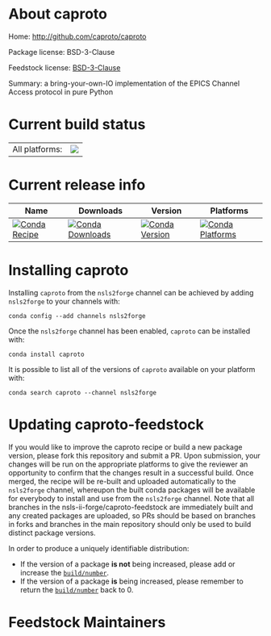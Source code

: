 About caproto
=============

Home: http://github.com/caproto/caproto

Package license: BSD-3-Clause

Feedstock license: [BSD-3-Clause](https://github.com/nsls-ii-forge/caproto-feedstock/blob/master/LICENSE.txt)

Summary: a bring-your-own-IO implementation of the EPICS Channel Access protocol in pure Python

Current build status
====================


<table><tr><td>All platforms:</td>
    <td>
      <a href="https://dev.azure.com/nsls2forge/nsls2forge/_build/latest?definitionId=30&branchName=master">
        <img src="https://dev.azure.com/nsls2forge/nsls2forge/_apis/build/status/caproto-feedstock?branchName=master">
      </a>
    </td>
  </tr>
</table>

Current release info
====================

| Name | Downloads | Version | Platforms |
| --- | --- | --- | --- |
| [![Conda Recipe](https://img.shields.io/badge/recipe-caproto-green.svg)](https://anaconda.org/nsls2forge/caproto) | [![Conda Downloads](https://img.shields.io/conda/dn/nsls2forge/caproto.svg)](https://anaconda.org/nsls2forge/caproto) | [![Conda Version](https://img.shields.io/conda/vn/nsls2forge/caproto.svg)](https://anaconda.org/nsls2forge/caproto) | [![Conda Platforms](https://img.shields.io/conda/pn/nsls2forge/caproto.svg)](https://anaconda.org/nsls2forge/caproto) |

Installing caproto
==================

Installing `caproto` from the `nsls2forge` channel can be achieved by adding `nsls2forge` to your channels with:

```
conda config --add channels nsls2forge
```

Once the `nsls2forge` channel has been enabled, `caproto` can be installed with:

```
conda install caproto
```

It is possible to list all of the versions of `caproto` available on your platform with:

```
conda search caproto --channel nsls2forge
```




Updating caproto-feedstock
==========================

If you would like to improve the caproto recipe or build a new
package version, please fork this repository and submit a PR. Upon submission,
your changes will be run on the appropriate platforms to give the reviewer an
opportunity to confirm that the changes result in a successful build. Once
merged, the recipe will be re-built and uploaded automatically to the
`nsls2forge` channel, whereupon the built conda packages will be available for
everybody to install and use from the `nsls2forge` channel.
Note that all branches in the nsls-ii-forge/caproto-feedstock are
immediately built and any created packages are uploaded, so PRs should be based
on branches in forks and branches in the main repository should only be used to
build distinct package versions.

In order to produce a uniquely identifiable distribution:
 * If the version of a package **is not** being increased, please add or increase
   the [``build/number``](https://docs.conda.io/projects/conda-build/en/latest/resources/define-metadata.html#build-number-and-string).
 * If the version of a package **is** being increased, please remember to return
   the [``build/number``](https://docs.conda.io/projects/conda-build/en/latest/resources/define-metadata.html#build-number-and-string)
   back to 0.

Feedstock Maintainers
=====================


